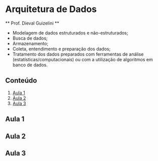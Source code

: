 # Arquitetura de Dados
** Prof. Dieval Guizelini **

* Modelagem de dados estruturados e não-estruturados;
* Busca de dados;
* Armazenamento;
* Coleta, entendimento e preparação dos dados;
* Tratamento dos dados preparados com ferramentas de análise (estatísticas/computacionais) ou com a utilização de algoritmos em banco de dados.

## Conteúdo
1. [Aula 1](#aula1)
2. [Aula 2](#aula2)
3. [Aula 3](#aula3)

## Aula 1 <a name="aula1"></a>
## Aula 2 <a name="aula2"></a>
## Aula 3 <a name="aula3"></a>
